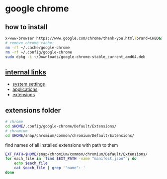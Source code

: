# google chrome

## how to install 
```sh
x-www-browser https://www.google.com/chrome/thank-you.html?brand=CHBD&statcb=0&installdataindex=empty&defaultbrowser=0
# remove chrome cache: 
rm -rf ~/.cache/google-chrome
rm -rf ~/.config/google-chrome
sudo dpkg -i ~/Downloads/google-chrome-stable_current_amd64.deb
```

## [internal links](chrome://chrome-urls/)
* [system settings ](chrome://system/)  
* [applications](chrome://apps/)
* [extensions](chrome://extensions-internals/)

## extensions folder
```sh
# chrome
cd $HOME/.config/google-chrome/Default/Extensions/
# chromium
cd $HOME/snap/chromium/common/chromium/Default/Extensions/
```

find names of all installed extensions with path to them
```sh
EXT_PATH=$HOME/snap/chromium/common/chromium/Default/Extensions/
for each_file in `find $EXT_PATH -name "manifest.json"`; do
    echo $each_file
    cat $each_file | grep '"name": '
done
```

